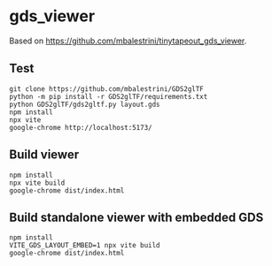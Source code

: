 # gds_viewer

Based on https://github.com/mbalestrini/tinytapeout_gds_viewer.

## Test

```
git clone https://github.com/mbalestrini/GDS2glTF
python -m pip install -r GDS2glTF/requirements.txt
python GDS2glTF/gds2gltf.py layout.gds
npm install
npx vite
google-chrome http://localhost:5173/
```

## Build viewer

```
npm install
npx vite build
google-chrome dist/index.html
```

## Build standalone viewer with embedded GDS

```
npm install
VITE_GDS_LAYOUT_EMBED=1 npx vite build
google-chrome dist/index.html
```

